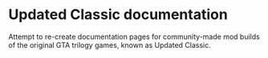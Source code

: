 # Updated Classic documentation

Attempt to re-create documentation pages for community-made mod builds of the original GTA trilogy games, known as Updated Classic.